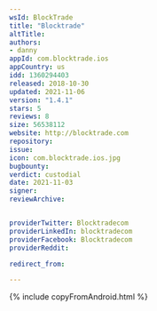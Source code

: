 ```yaml
---
wsId: BlockTrade
title: "Blocktrade"
altTitle: 
authors:
- danny
appId: com.blocktrade.ios
appCountry: us
idd: 1360294403
released: 2018-10-30
updated: 2021-11-06
version: "1.4.1"
stars: 5
reviews: 8
size: 56538112
website: http://blocktrade.com
repository: 
issue: 
icon: com.blocktrade.ios.jpg
bugbounty: 
verdict: custodial
date: 2021-11-03
signer: 
reviewArchive:


providerTwitter: Blocktradecom
providerLinkedIn: blocktradecom
providerFacebook: Blocktradecom
providerReddit: 

redirect_from:

---
```


{% include copyFromAndroid.html %}
